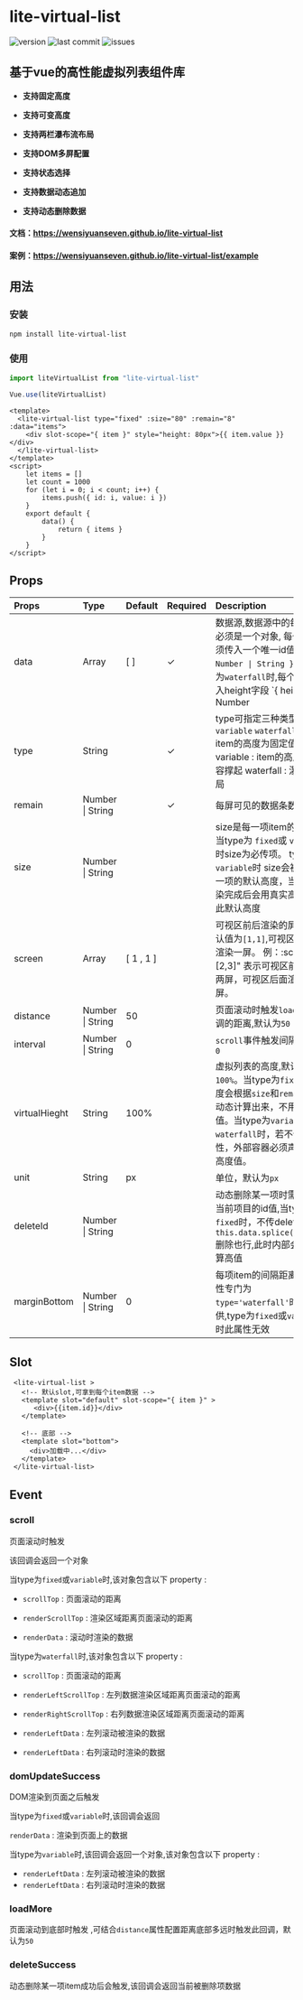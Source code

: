 # lite-virtual-list

 ![version](https://img.shields.io/github/package-json/v/wensiyuanseven/lite-virtual-list) ![last commit](https://img.shields.io/github/last-commit/wensiyuanseven/lite-virtual-list)  ![issues](https://img.shields.io/github/issues/wensiyuanseven/lite-virtual-list)

## 基于vue的高性能虚拟列表组件库

- **支持固定高度**

- **支持可变高度**

- **支持两栏瀑布流布局**

- **支持DOM多屏配置**

- **支持状态选择**

- **支持数据动态追加**

- **支持动态删除数据**

#### 文档：<https://wensiyuanseven.github.io/lite-virtual-list>

#### 案例：<https://wensiyuanseven.github.io/lite-virtual-list/example>

## 用法

### 安装

``` sh
npm install lite-virtual-list
```

### 使用

```js
import liteVirtualList from "lite-virtual-list"

Vue.use(liteVirtualList)
```

```vue
<template>
  <lite-virtual-list type="fixed" :size="80" :remain="8" :data="items">
    <div slot-scope="{ item }" style="height: 80px">{{ item.value }}</div>
  </lite-virtual-list>
</template>
<script>
    let items = []
    let count = 1000
    for (let i = 0; i < count; i++) {
        items.push({ id: i, value: i })
    }
    export default {
        data() {
            return { items }
        }
    }
</script>
```

## Props

| Props    | Type  |Default| Required   | Description                                   |
|:---------|:------|:-----------|:------------|:----------------------------------------
| data     | Array |[ ]| ✓          | 数据源,数据源中的每个item必须是一个对象, 每个item必须传入一个唯一id值  `{ id : Number \| String }`,当type为`waterfall`时,每个item传入height字段 `{ height : Number | String }`,即每一项item的高度|
| type | String    | | ✓ |  type可指定三种类型 `fixed` `variable` `waterfall` fixed : item的高度为固定值    variable : item的高度根据内容撑起  waterfall : 瀑布流布局                              |
| remain   | Number \| String    | |  ✓  |  每屏可见的数据条数 |
| size   | Number \| String    |  |   |  size是每一项item的高度。 当type为 `fixed`或 `variable` 时size为必传项。 type为`variable`时 size会被当做每一项的默认高度，当DOM渲染完成后会用真实高度替换此默认高度 |
| screen   | Array    | [ 1 , 1 ]|   |  可视区前后渲染的屏数。 默认值为`[1,1]`,可视区前后各渲染一屏。 例：:screen="[2,3]" 表示可视区前面渲染两屏，可视区后面渲染三屏。 |
| distance   | Number \| String    |50|    |  页面滚动时触发`loadMore`回调的距离,默认为`50` |
| interval   | Number \| String    | 0|   |  `scroll`事件触发间隔,默认为`0` |
| virtualHieght   | String    | 100%|   |  虚拟列表的高度,默认为`100%`。当type为`fixed`时，高度会根据`size`和`remain`属性动态计算出来，不用传入此值。当type为`variable`或 `waterfall`时，若不传入此属性，外部容器必须声明一个高度值。 |
| unit   | String    | px |   |  单位，默认为`px` |
| deleteId   |  Number \| String  |   |  | 动态删除某一项时需要传入当前项目的id值,当type为`fixed`时，不传deleteId,直接`this.data.splice(index,1)`删除也行,此时内部会动态计算高值
| marginBottom   |  Number \| String     |  0 |  |  每项item的间隔距离。 此属性专门为`type='waterfall'`时提供,type为`fixed`或`variable`时此属性无效 |

## Slot

 ```vue
  <lite-virtual-list >
    <!-- 默认slot,可拿到每个item数据 -->
    <template slot="default" slot-scope="{ item }" >
       <div>{{item.id}}</div>
    </template>

    <!-- 底部 -->
    <template slot="bottom">
      <div>加载中...</div>
    </template>
  </lite-virtual-list>
 ```

## Event

### scroll

  页面滚动时触发

  该回调会返回一个对象

  当type为`fixed`或`variable`时,该对象包含以下 property :

- `scrollTop` : 页面滚动的距离

- `renderScrollTop` : 渲染区域距离页面滚动的距离

- `renderData` : 滚动时渲染的数据

当type为`waterfall`时,该对象包含以下 property :

- `scrollTop` : 页面滚动的距离

- `renderLeftScrollTop` : 左列数据渲染区域距离页面滚动的距离

- `renderRightScrollTop` : 右列数据渲染区域距离页面滚动的距离
- `renderLeftData` : 左列滚动被渲染的数据
- `renderLeftData` : 右列滚动时渲染的数据

### domUpdateSuccess

 DOM渲染到页面之后触发

  当type为`fixed`或`variable`时,该回调会返回

  `renderData` : 渲染到页面上的数据

  当type为`variable`时,该回调会返回一个对象,该对象包含以下 property :

- `renderLeftData` : 左列滚动被渲染的数据
- `renderLeftData` : 右列滚动时渲染的数据

### loadMore

 页面滚动到底部时触发 ,可结合`distance`属性配置距离底部多远时触发此回调，默认为`50`

### deleteSuccess

 动态删除某一项item成功后会触发,该回调会返回当前被删除项数据
